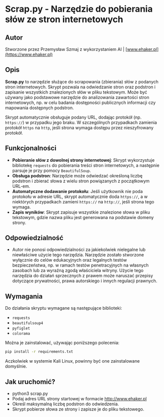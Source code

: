 # Scrap.py - Narzędzie do pobierania słów ze stron internetowych

## Autor
Stworzone przez Przemysław Szmaj z wykorzystaniem AI | [www.ehaker.pl](https://www.ehaker.pl)

## Opis

**Scrap.py** to narzędzie służące do scrapowania (zbierania) słów z podanych stron internetowych. Skrypt pozwala na odwiedzanie stron oraz podstron i zapisanie wszystkich znalezionych słów w pliku tekstowym. Może być używany jako podstawowe narzędzie do analizowania zawartości stron internetowych, np. w celu badania dostępności publicznych informacji czy mapowania dostępnych podstron.

Skrypt automatycznie obsługuje podany URL, dodając protokół (np. `https://`) w przypadku jego braku. W szczególnych przypadkach zamienia protokół `https` na `http`, jeśli strona wymaga dostępu przez nieszyfrowany protokół.

## Funkcjonalności

- **Pobieranie słów z dowolnej strony internetowej**: Skrypt wykorzystuje bibliotekę `requests` do pobierania treści stron internetowych, a następnie parsuje je przy pomocy `BeautifulSoup`.
- **Obsługa podstron**: Narzędzie może odwiedzać określoną liczbę podstron i zbierać słowa z wielu stron powiązanych z początkowym URL-em.
- **Automatyczne dodawanie protokołu**: Jeśli użytkownik nie poda protokołu w adresie URL, skrypt automatycznie doda `https://`, a w niektórych przypadkach zamieni `https://` na `http://`, jeśli strona tego wymaga.
- **Zapis wyników**: Skrypt zapisuje wszystkie znalezione słowa w pliku tekstowym, gdzie nazwa pliku jest generowana na podstawie domeny strony.

## Odpowiedzialność 


- Autor nie ponosi odpowiedzialności za jakiekolwiek nielegalne lub niewłaściwe użycie tego narzędzia. Narzędzie zostało stworzone wyłącznie do celów edukacyjnych oraz legalnych testów bezpieczeństwa, np. w ramach testów penetracyjnych na własnych zasobach lub za wyraźną zgodą właściciela witryny. Użycie tego narzędzia do działań sprzecznych z prawem może naruszać przepisy dotyczące prywatności, prawa autorskiego i innych regulacji prawnych.

## Wymagania

Do działania skryptu wymagane są następujące biblioteki:

- `requests`
- `beautifulsoup4`
- `pyfiglet`
- `colorama`

Można je zainstalować, używając poniższego polecenia:

```bash
pip install -r requirements.txt

````
Aczkolwiek w systemie Kali Linux, powinny być one zainstalowane domyślnie.

## Jak uruchomić?
- python3 scrap.py
- Podaj adres URL strony startowej w formacie http://www.ehaker.pl
- Określ maksymalną liczbę podstron do odwiedzenia.
- Skrypt pobierze słowa ze strony i zapisze je do pliku tekstowego.
